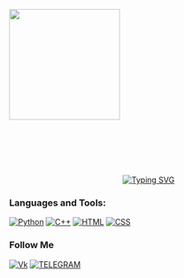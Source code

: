 <div id="header" >
  <img src = "https://media.giphy.com/media/OwK8oFeh9C46Y/giphy.gif?cid=ecf05e47p5xsacestt011a6uzo720zvvlptai2ljv4mmh083&ep=v1_gifs_search&rid=giphy.gif&ct=g" width = "200" align="center" style="margin-bottom: 100px">
</div>

 <div class = "a" style="text-align: center">
 <a href="https://git.io/typing-svg"><img src="https://readme-typing-svg.demolab.com?font=Fira+Code&weight=450&size=30&duration=3000&pause=2500&color=6D9FFF&background=36FFF600&center=true&vCenter=true&width=900&lines=Hi,+call+me+NaoNao,+it's+more+convenient;А+student+of+applied+computer+science;Now+I’m+focusing+on+studying+at+the+university;Want+to+dive+deeper+into+car+programming." alt="Typing SVG" /></a>
 </div> 

### Languages and Tools:
[![Python](https://shields.io/badge/-Python-1D405C?style=for-the-badge&logo=python&logoColor=fff)](https://www.python.org)
[![C++](https://shields.io/badge/-C++-659AD2?style=for-the-badge&logo=C%2b%2b&logoColor=fff)](https://www.w3schools.com/cpp/cpp_intro.asp)
[![HTML](https://shields.io/badge/-HTML-F16529?style=for-the-badge&logo=html5&logoColor=fff)](https://www.w3schools.com/html/)
[![CSS](https://shields.io/badge/-CSS-264DE4?style=for-the-badge&logo=css3&logoColor=fff)](https://www.w3schools.com/css/)

### Follow Me
[![Vk](https://shields.io/badge/-Vkontakte-0077FF?style=for-the-badge&logo=Vk&logoColor=fff)](https://vk.com/naonaogh)
[![TELEGRAM](https://shields.io/badge/-TELEGRAM-28A8E9?style=for-the-badge&logo=TELEGRAM&logoColor=fff)](https://t.me/naonaogh)
